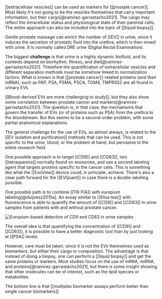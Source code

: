 [[extracellular vesicles]] can be used as markers for [[prostate cancer]]. Most likely it's not going to be the vesicles themselves that carry important information, but their cargo[@ramirez-garrastacho2021]. The cargo may reflect the intracellular status and physiological state of their parental cells. The entire approach can also be included into the topic of [[liquid biopsy]]. 

Gentle prostate massage can enrich the number of [[EV]] in urine, since it induces the secretion of prostatic fluid into the urethra, which is then mixed with urine. It is normally called *DRE* urine (Digital Rectal Examination). 

The biggest **challenge** is that urine is a highly dynamic biofluid, and its contents depend on biorhythm, fitness, and diet[@ramirez-garrastacho2021]. Therefore the quantification of extracellular vesicles and different separation methods must be somehow linked to normalization factors. What is known is that [[prostate cancer]]-related proteins (and their mRNA), such as PAP, PSA, PSMA, PSCA, TGM4, TMPRSS2 are all found in urinary EVs. 

[[Blood-derived EVs are more challenging to study]], but they also show some correlation between prostate cancer and markers[@ramirez-garrastacho2021]. The question is, in that case, the mechanisms that govern the transfer of EVs (or of proteins such as PSA) from the urethra to the bloodstream. But this seems to be a second-order problem, with some partial anatomical explanations. 

The general challenge for the use of EVs, as almost always, is related to the [[EV isolation and purification]] methods that can be used. This is not specific to the urine, blood, or the problem at hand, but pervasive to the entire research field. 

One possible approach is to target [[CD9]] and [[CD63]], two [[tetraspanins]] normally found on exosomes, and use a second labeling agent that targets proteins specific to the cancer cells. This is something like what the [[ExoView]] device could, in principle, achieve. There's also a clear path forward for the [[EVQuant]] in case there is a double-labeling possible. 

One possible path is to combine [[TR-FIA]] with europium labeling[@duijvesz2015a]. An essay similar to [[Elisa test]] with fluorescence is able to quantify the amount of [[CD9]] and [[CD63]] in urine samples from patients with and without prostate cancer. 

![Europium-based detection of CD9 and CD63 in urine samples](/images/tr-fia_prostate_cancer.png)

The overall idea is that quantifying the concentration of [[CD9]] and [[CD63]], it is possible to have a better diagnostic tool than by just looking at [[PSA]] levels. 

However, care must be taken, since it is not the EVs themselves used as biomarkers, but either their cargo or composition. The advantage is that instead of doing a biopsy, one can perform a [[liquid biopsy]] and get the same proteins or markers. Most studies focus on the use of mRNA, miRNA, and proteins[@ramirez-garrastacho2021], but there is some insight showing that other molecules can be of interest, such as the lipid species or metabolites. 

The bottom line is that [[multiplex biomarker assays perform better than single cancer biomarkers]]